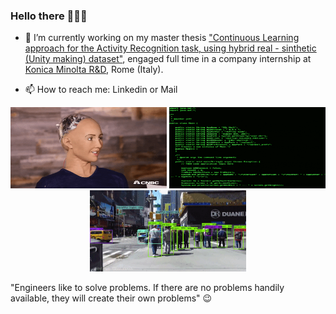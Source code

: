 ### Hello there 👨🏻‍💻

<!--
**FlavioLorenzi/flaviolorenzi** is a ✨ _special_ ✨ repository because its `README.md` (this file) appears on your GitHub profile.
-->

- 🔭 I’m currently working on my master thesis ["Continuous Learning approach for the Activity Recognition task, using hybrid real - sinthetic (Unity making) dataset"](https://github.com/FlavioLorenzi/Continuous-Learning-on-Unity-dataset-exploiting-the-Activity-Recognition-Engine), engaged full time in a company internship at [Konica Minolta R&D](https://research.konicaminolta.com), Rome (Italy).

- 📫 How to reach me: Linkedin or Mail


<p align="center">
  <img src="ai2.gif" width="250" height="130">
  <img src="sai.gif" width="250" height="130">
  <img src="sai3.gif" width="250" height="130">
</p>

"Engineers like to solve problems. 
If there are no problems handily available, they will create their own problems" 😉

